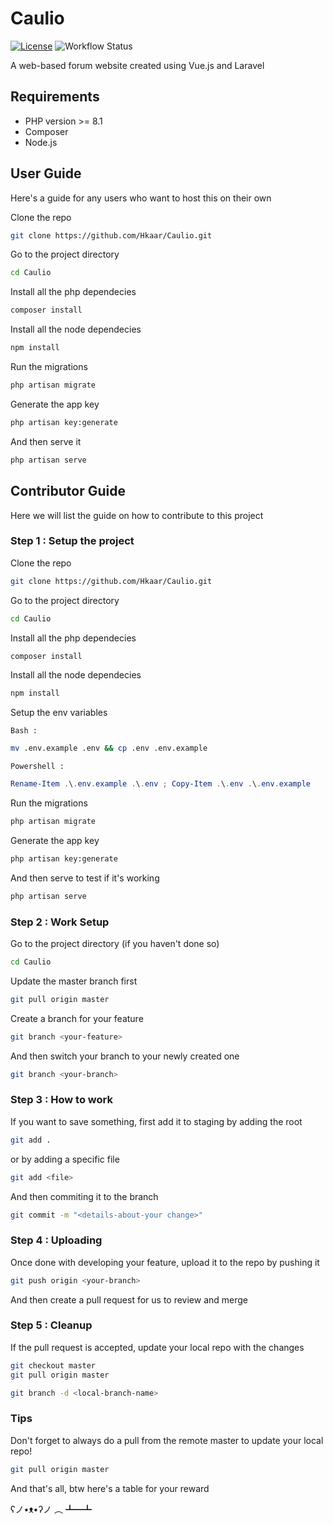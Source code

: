 # Caulio

[![License](https://img.shields.io/badge/License-Apache_2.0-blue.svg)](https://opensource.org/licenses/Apache-2.0)
![Workflow Status](https://github.com/Hkaar/7Books/workflows/tests/badge.svg)

A web-based forum website created using Vue.js and Laravel

## Requirements

- PHP version >= 8.1
- Composer
- Node.js

## User Guide

Here's a guide for any users who want to host this on their own

Clone the repo

```bash
git clone https://github.com/Hkaar/Caulio.git
```

Go to the project directory

```bash
cd Caulio
```

Install all the php dependecies

```bash
composer install
```

Install all the node dependecies

```bash
npm install
```

Run the migrations

```bash
php artisan migrate
```

Generate the app key

```bash
php artisan key:generate
```

And then serve it

```bash
php artisan serve
```

## Contributor Guide

Here we will list the guide on how to contribute to this project

### Step 1 : Setup the project

Clone the repo

```bash
git clone https://github.com/Hkaar/Caulio.git
```

Go to the project directory

```bash
cd Caulio
```

Install all the php dependecies

```bash
composer install
```

Install all the node dependecies

```bash
npm install
```

Setup the env variables

`Bash :`

```bash
mv .env.example .env && cp .env .env.example
```

`Powershell :`

```powershell
Rename-Item .\.env.example .\.env ; Copy-Item .\.env .\.env.example
```

Run the migrations

```bash
php artisan migrate
```

Generate the app key

```bash
php artisan key:generate
```

And then serve to test if it's working

```bash
php artisan serve
```

### Step 2 : Work Setup

Go to the project directory (if you haven't done so)

```bash
cd Caulio
```

Update the master branch first

```bash
git pull origin master
```

Create a branch for your feature

```bash
git branch <your-feature>
```

And then switch your branch to your newly created one

```bash
git branch <your-branch>
```

### Step 3 : How to work

If you want to save something, first add it to staging
by adding the root

```bash
git add .
```

or by adding a specific file

```bash
git add <file>
```

And then commiting it to the branch

```bash
git commit -m "<details-about-your change>"
```

### Step 4 : Uploading

Once done with developing your feature, upload it to the repo
by pushing it

```bash
git push origin <your-branch>
```

And then create a pull request for us to review and merge

### Step 5 : Cleanup

If the pull request is accepted, update your local repo with the changes

```bash
git checkout master
git pull origin master
```

```bash
git branch -d <local-branch-name>
```

### Tips

Don't forget to always do a pull from the remote master to update your local repo!

```bash
git pull origin master
```

And that's all, btw here's a table for your reward

ʕノ•ᴥ•ʔノ ︵ ┻━┻
